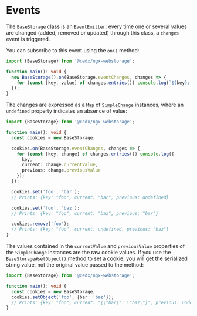 # Events
The [`BaseStorage`](api.md) class is an [`EventEmitter`](https://nodejs.org/api/events.html): every time one or several values are changed (added, removed or updated) through this class, a `changes` event is triggered.

You can subscribe to this event using the `on()` method:

```ts
import {BaseStorage} from '@cedx/ngx-webstorage';

function main(): void {
  new BaseStorage().on(BaseStorage.eventChanges, changes => {
    for (const [key, value] of changes.entries()) console.log(`${key}: ${value}`);
  });
}
```

The changes are expressed as a [`Map`](https://developer.mozilla.org/en-US/docs/Web/JavaScript/Reference/Global_Objects/Map) of [`SimpleChange`](https://github.com/cedx/ngx-webstorage.js/blob/master/src/simple_change.ts) instances, where an `undefined` property indicates an absence of value:

```ts
import {BaseStorage} from '@cedx/ngx-webstorage';

function main(): void {
  const cookies = new BaseStorage;

  cookies.on(BaseStorage.eventChanges, changes => {
    for (const [key, change] of changes.entries()) console.log({
      key,
      current: change.currentValue,
      previous: change.previousValue
    });
  });

  cookies.set('foo', 'bar');
  // Prints: {key: "foo", current: "bar", previous: undefined}

  cookies.set('foo', 'baz');
  // Prints: {key: "foo", current: "baz", previous: "bar"}

  cookies.remove('foo');
  // Prints: {key: "foo", current: undefined, previous: "baz"}
}
```

The values contained in the `currentValue` and `previousValue` properties of the `SimpleChange` instances are the raw cookie values. If you use the `BaseStorage#setObject()` method to set a cookie, you will get the serialized string value, not the original value passed to the method:

```ts
import {BaseStorage} from '@cedx/ngx-webstorage';

function main(): void {
  const cookies = new BaseStorage;
  cookies.setObject('foo', {bar: 'baz'});
  // Prints: {key: "foo", current: "{\"bar\": \"baz\"}", previous: undefined}
}
```
